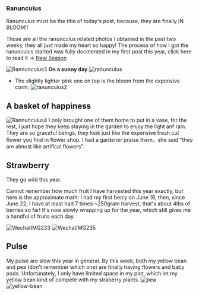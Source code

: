 ### Ranunculus
Ranunculus must be the title of today's post, because, they are finally IN BLOOM!!

Those are all the ranunculus related photos I obtained in the past two weeks, they all just made my heart so happy! The process of how I got the ranunculus started was fully docmented in my first post this year, click here to read it -> [New Season](https://moklia.github.io/2022/04/16/New-Season.html)

![Rannunculus3](https://user-images.githubusercontent.com/79727789/178087180-0875a4b0-e354-4275-8fb3-331b5047916e.jpg)
**On a sunny day**
![ranunculus](https://user-images.githubusercontent.com/79727789/178087185-391750d0-99c3-4486-b770-9beadcd5adb0.jpg)
* The slightly lighter pink one on top is the bloom from the expensive corm. 
![ranunculus2](https://user-images.githubusercontent.com/79727789/178087187-397b091d-81f0-4535-98c3-3d3e1b07dda7.jpg)

## A basket of happiness
![Rannunculus4](https://user-images.githubusercontent.com/79727789/178087183-afa1f7b8-c404-460d-a5d2-97c446b46991.jpg)
I only brought one of them home to put in a vase, for the rest, I just hope they keep staying in the garden to enjoy the light anf rain. They are so graceful beings, they look just like the expensive fresh cut flower you find in flower shop. I had a gardener praise them，she said "they are almost like artifical flowers".

## Strawberry

They go wild this year.

Cannot remember how much fruit I have harvested this year exactly, but here is the approximate math: I had my first berry on June 16, then, since June 22, I have at least had 7 times ~250gram harvest, that's about 4lbs of berries so far! It's now slowly wrapping up for the year, which still gives me a handful of fruits each day.  

![WechatIMG233](https://user-images.githubusercontent.com/79727789/178087986-03c369a6-d4e4-404c-9379-7cae3397340e.jpg)
![WechatIMG235](https://user-images.githubusercontent.com/79727789/178087988-df737cf2-5a2d-4a62-9c54-93d5810808d4.jpg)

## Pulse 

My pulse are slow this year in general. By this week, both my yellow bean and pea (don't remember which one) are finally having flowers and baby pods. Unfortunately, I only have limited space in my plot, which let my yellow bean kind of compete with my straberry plants.
![pea](https://user-images.githubusercontent.com/79727789/178381338-e5f61937-929e-419f-83cc-5f7172538b23.jpg)
![yellow-bean](https://user-images.githubusercontent.com/79727789/178381343-ef892db8-9872-4a14-bb63-b790f729d14c.jpg)
